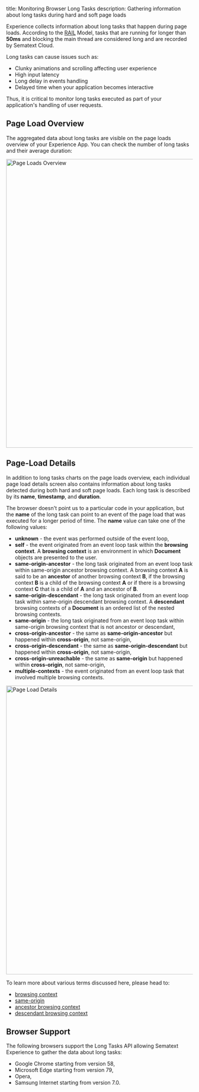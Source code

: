 title: Monitoring Browser Long Tasks
description: Gathering information about long tasks during hard and soft page loads

Experience collects information about long tasks that happen during page loads. According to the [RAIL](https://developers.google.com/web/fundamentals/performance/rail) Model, tasks that are running for longer than **50ms** and blocking the main thread are considered long and are recorded by Sematext Cloud. 

Long tasks can cause issues such as:

* Clunky animations and scrolling affecting user experience
* High input latency
* Long delay in events handling
* Delayed time when your application becomes interactive

Thus, it is critical to monitor long tasks executed as part of your application's handling of user requests.

## Page Load Overview
The aggregated data about long tasks are visible on the page loads overview of your Experience App. You can check the number of long tasks and their average duration:

<img
  class="content-modal-image"
  alt="Page Loads Overview"
  src="../../images/experience/longtasks/overview.png"
  title="Page Loads Overview"
  width=778
/>


## Page-Load Details
In addition to long tasks charts on the page loads overview, each individual page load details screen also contains information about long tasks detected during both hard and soft page loads. Each long task is described by its **name**, **timestamp**, and **duration**.

The browser doesn't point us to a particular code in your application, but the **name** of the long task can point to an event of the page load that was executed for a longer period of time. The **name** value can take one of the following values:

* **unknown** - the event was performed outside of the event loop, 
* **self** - the event originated from an event loop task within the **browsing context**. A **browsing context** is an environment in which **Document** objects are presented to the user.
* **same-origin-ancestor** - the long task originated from an event loop task within same-origin ancestor browsing context. A browsing context **A** is said to be an **ancestor** of another browsing context **B**, if the browsing context **B** is a child of the browsing context **A** or if there is a browsing context **C** that is a child of **A** and an ancestor of **B**. 
* **same-origin-descendant** - the long task originated from an event loop task within same-origin descendant browsing context. A **descendant** browsing contexts of a **Document** is an ordered list of the nested browsing contexts.
* **same-origin** - the long task originated from an event loop task within same-origin browsing context that is not ancestor or descendant,
* **cross-origin-ancestor** - the same as **same-origin-ancestor** but happened within **cross-origin**, not same-origin,
* **cross-origin-descendant** - the same as **same-origin-descendant** but happened within **cross-origin**, not same-origin,
* **cross-origin-unreachable** - the same as **same-origin** but happened within **cross-origin**, not same-origin,
* **multiple-contexts** - the event originated from an event loop task that involved multiple browsing contexts. 

<img
  class="content-modal-image"
  alt="Page Load Details"
  src="../../images/experience/longtasks/details.png"
  title="Page Load Details"
  width=778
/>

To learn more about various terms discussed here, please head to:

* [browsing context](https://html.spec.whatwg.org/multipage/browsers.html#browsing-context)
* [same-origin](https://html.spec.whatwg.org/multipage/origin.html#same-origin)
* [ancestor browsing context](https://html.spec.whatwg.org/multipage/browsers.html#ancestor-browsing-context)
* [descendant browsing context](https://html.spec.whatwg.org/multipage/browsers.html#list-of-the-descendant-browsing-contexts)

## Browser Support
The following browsers support the Long Tasks API allowing Sematext Experience to gather the data about long tasks:

* Google Chrome starting from version 58,
* Microsoft Edge starting from version 79,
* Opera,
* Samsung Internet starting from version 7.0.

